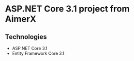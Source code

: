 # ASP.NET Core 3.1 project from AimerX
## Technologies
- ASP.NET Core 3.1
- Entity Framework Core 3.1